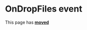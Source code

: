 # OnDropFiles event #

This page has [**moved**](https://lib-docs.delphidabbler.com/DropFiles/5/API/TPJDropFiles-OnDropFiles)